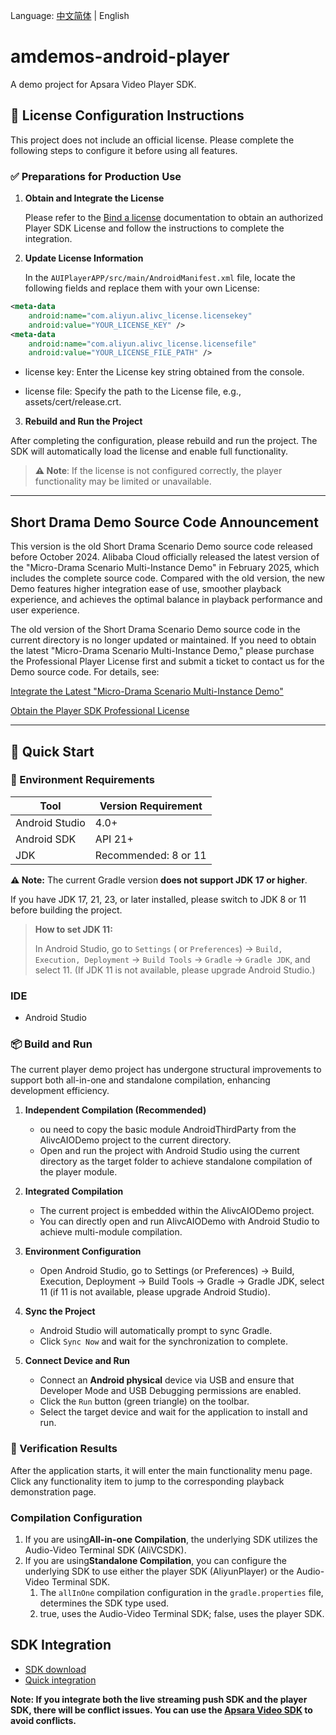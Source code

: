 Language: [中文简体](README.md) | English

# amdemos-android-player

A demo project for Apsara Video Player SDK.

## **🔐 License Configuration Instructions**

This project does not include an official license. Please complete the following steps to configure it before using all features.

### ✅ Preparations for Production Use

1. **Obtain and Integrate the License**

   Please refer to the [Bind a license](https://www.alibabacloud.com/help/en/apsara-video-sdk/user-guide/access-to-license) documentation to obtain an authorized Player SDK License and follow the instructions to complete the integration.

2. **Update License Information**

   In the `AUIPlayerAPP/src/main/AndroidManifest.xml` file, locate the following fields and replace them with your own License:

```xml
<meta-data
    android:name="com.aliyun.alivc_license.licensekey"
    android:value="YOUR_LICENSE_KEY" />
<meta-data
    android:name="com.aliyun.alivc_license.licensefile"
    android:value="YOUR_LICENSE_FILE_PATH" />
```

* license key: Enter the License key string obtained from the console.

* license file: Specify the path to the License file, e.g., assets/cert/release.crt.

3. **Rebuild and Run the Project**

After completing the configuration, please rebuild and run the project. The SDK will automatically load the license and enable full functionality.

> **⚠️ Note**: If the license is not configured correctly, the player functionality may be limited
> or unavailable.

------

## **Short Drama Demo Source Code Announcement**

This version is the old Short Drama Scenario Demo source code released before October 2024. Alibaba Cloud officially released the latest version of the "Micro-Drama Scenario Multi-Instance Demo" in February 2025, which includes the complete source code. Compared with the old version, the new Demo features higher integration ease of use, smoother playback experience, and achieves the optimal balance in playback performance and user experience.

The old version of the Short Drama Scenario Demo source code in the current directory is no longer updated or maintained. If you need to obtain the latest "Micro-Drama Scenario Multi-Instance Demo," please purchase the Professional Player License first and submit a ticket to contact us for the Demo source code. For details, see:

[Integrate the Latest "Micro-Drama Scenario Multi-Instance Demo"](https://help.aliyun.com/zh/vod/use-cases/micro-drama-integration-ios-player-sdk?spm=a2c4g.11186623.help-menu-29932.d_3_0_0_1_1.6afd523cYfdJM7)

[Obtain the Player SDK Professional License](https://help.aliyun.com/zh/vod/developer-reference/obtain-the-player-sdk-license?spm=a2c4g.11186623.help-menu-search-29932.d_15)

------

## **🚀 Quick Start**

### **🧰 Environment Requirements**

| Tool           | Version Requirement  |
|----------------|----------------------|
| Android Studio | 4.0+                 |
| Android SDK    | API 21+              |
| JDK            | Recommended: 8 or 11 |

**⚠️ Note:** The current Gradle version **does not support JDK 17 or higher**.

If you have JDK 17, 21, 23, or later installed, please switch to JDK 8 or 11 before building the project.

> **How to set JDK 11:**
>
> In Android Studio, go to `Settings` (
> or `Preferences`) → `Build, Execution, Deployment` → `Build Tools` → `Gradle` → `Gradle JDK`, and
> select 11. (If JDK 11 is not available, please upgrade Android Studio.)

### **IDE**

* Android Studio

### **📦 Build and Run**

The current player demo project has undergone structural improvements to support both all-in-one and standalone compilation, enhancing development efficiency.

1. **Independent Compilation (Recommended)**

   * ou need to copy the basic module AndroidThirdParty from the AlivcAIODemo project to the current directory.
   * Open and run the project with Android Studio using the current directory as the target folder to achieve standalone compilation of the player module.

2. **Integrated Compilation**

   * The current project is embedded within the AlivcAIODemo project.
   * You can directly open and run AlivcAIODemo with Android Studio to achieve multi-module compilation.

3. **Environment Configuration**
   * Open Android Studio, go to Settings (or Preferences) → Build, Execution, Deployment → Build Tools → Gradle → Gradle JDK, select 11 (if 11 is not available, please upgrade Android Studio).

4. **Sync the Project**
   * Android Studio will automatically prompt to sync Gradle.
   * Click `Sync Now` and wait for the synchronization to complete.

5. **Connect Device and Run**
   * Connect an **Android physical** device via USB and ensure that Developer Mode and USB Debugging permissions are enabled.
   * Click the `Run` button (green triangle) on the toolbar.
   * Select the target device and wait for the application to install and run.

### **🧪 Verification Results**

After the application starts, it will enter the main functionality menu page. 
Click any functionality item to jump to the corresponding playback demonstration page.

### **Compilation Configuration**

1. If you are using**All-in-one Compilation**, the underlying SDK utilizes the Audio-Video Terminal SDK (AliVCSDK).
2. If you are using**Standalone Compilation**, you can configure the underlying SDK to use either the player SDK (AliyunPlayer) or the Audio-Video Terminal SDK.
   1. The `allInOne` compilation configuration in the `gradle.properties` file, determines the SDK type used.
   2. true, uses the Audio-Video Terminal SDK; false, uses the player SDK.

## **SDK Integration**

* [SDK download](https://www.alibabacloud.com/help/en/vod/developer-reference/sdk-download)
* [Quick integration](https://www.alibabacloud.com/help/en/vod/developer-reference/quick-integration-1)

**Note: If you integrate both the live streaming push SDK and the player SDK, there will be conflict issues. You can use the [Apsara Video SDK](https://www.alibabacloud.com/help/en/apsara-video-sdk/download-sdks) to avoid conflicts.**
